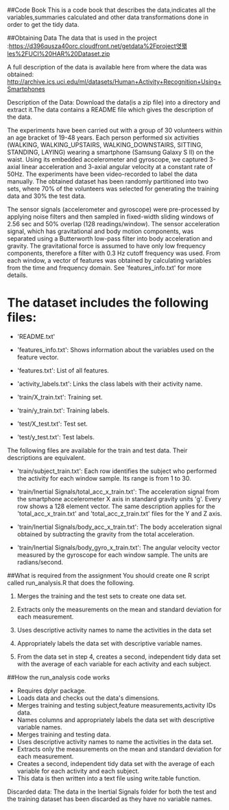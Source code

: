 ##Code Book
This is a code book that describes the data,indicates all the variables,summaries calculated and other data transformations done in order to get the tidy data.

##Obtaining Data
The data that is used in the project :https://d396qusza40orc.cloudfront.net/getdata%2Fproject엿꽯les%2FUCI%20HAR%20Dataset.zip

A full description of the data is available here from where the data was obtained:
http://archive.ics.uci.edu/ml/datasets/Human+Activity+Recognition+Using+Smartphones

Description of the Data: Download the data(is a zip file) into a directory and extract it.The data contains a README file which gives the description of the data.

The experiments have been carried out with a group of 30 volunteers within an age bracket of 19-48 years. Each person performed six activities (WALKING, WALKING_UPSTAIRS, WALKING_DOWNSTAIRS, SITTING, STANDING, LAYING) wearing a smartphone (Samsung Galaxy S II) on the waist. Using its embedded accelerometer and gyroscope, we captured 3-axial linear acceleration and 3-axial angular velocity at a constant rate of 50Hz. The experiments have been video-recorded to label the data manually. The obtained dataset has been randomly partitioned into two sets, where 70% of the volunteers was selected for generating the training data and 30% the test data. 

The sensor signals (accelerometer and gyroscope) were pre-processed by applying noise filters and then sampled in fixed-width sliding windows of 2.56 sec and 50% overlap (128 readings/window). The sensor acceleration signal, which has gravitational and body motion components, was separated using a Butterworth low-pass filter into body acceleration and gravity. The gravitational force is assumed to have only low frequency components, therefore a filter with 0.3 Hz cutoff frequency was used. From each window, a vector of features was obtained by calculating variables from the time and frequency domain. See 'features_info.txt' for more details. 

The dataset includes the following files:
=========================================
- 'README.txt'

- 'features_info.txt': Shows information about the variables used on the feature vector.

- 'features.txt': List of all features.

- 'activity_labels.txt': Links the class labels with their activity name.

- 'train/X_train.txt': Training set.

- 'train/y_train.txt': Training labels.

- 'test/X_test.txt': Test set.

- 'test/y_test.txt': Test labels.

The following files are available for the train and test data. Their descriptions are equivalent. 
- 'train/subject_train.txt': Each row identifies the subject who performed the activity for each window sample. Its range is from 1 to 30. 

- 'train/Inertial Signals/total_acc_x_train.txt': The acceleration signal from the smartphone accelerometer X axis in standard gravity units 'g'. Every row shows a 128 element vector. The same description applies for the 'total_acc_x_train.txt' and 'total_acc_z_train.txt' files for the Y and Z axis. 

- 'train/Inertial Signals/body_acc_x_train.txt': The body acceleration signal obtained by subtracting the gravity from the total acceleration. 

- 'train/Inertial Signals/body_gyro_x_train.txt': The angular velocity vector measured by the gyroscope for each window sample. The units are radians/second. 

##What is required from the assignment
You should create one R script called run_analysis.R that does the following.

1. Merges the training and the test sets to create one data set.

2. Extracts only the measurements on the mean and standard deviation for each measurement.

3. Uses descriptive activity names to name the activities in the data set

4. Appropriately labels the data set with descriptive variable names.

5. From the data set in step 4, creates a second, independent tidy data set with the average of each variable for each activity and each subject.

##How the run_analysis code works
- Requires dplyr package.
- Loads data and checks out the data's dimensions.
- Merges training and testing subject,feature measurements,activity IDs data.
- Names columns and appropriately labels the data set with descriptive variable names.
- Merges training and testing data.
- Uses descriptive activity names to name the activities in the data set.
- Extracts only the measurements on the mean and standard deviation for each measurement.
- Creates a second, independent tidy data set with the average of each variable for each activity and each subject.
- This data is then written into a text file using write.table function.

Discarded data:
The data in the Inertial Signals folder for both the test and the training dataset has been discarded as they have no variable names.






